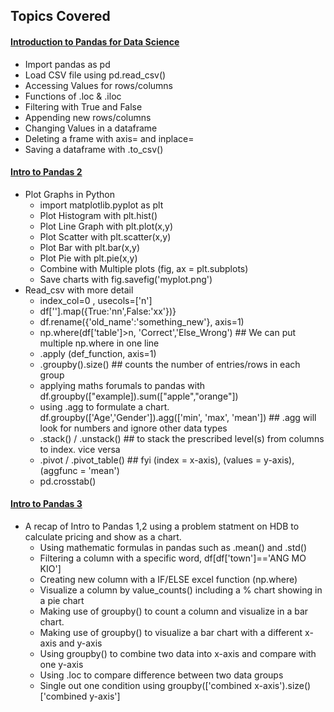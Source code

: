 <!-- Revision Section Starts -->
## Topics Covered
#### [Introduction to Pandas for Data Science](https://github.com/mommafish/BCG_Rise/tree/main/Pandas_Library/Intro_to_Pandas/1101_Introduction%20to%20Pandas)
* Import pandas as pd
* Load CSV file using pd.read_csv()
* Accessing Values for rows/columns
* Functions of .loc & .iloc
* Filtering with True and False
* Appending new rows/columns
* Changing Values in a dataframe
* Deleting a frame with axis= and inplace=
* Saving a dataframe with .to_csv()

#### [Intro to Pandas 2](https://github.com/mommafish/BCG_Rise/tree/main/Pandas_Library/Intro_to_Pandas/1102_Pandas2)
* Plot Graphs in Python 
  * import matplotlib.pyplot as plt
  * Plot Histogram with plt.hist()
  * Plot Line Graph with plt.plot(x,y)
  * Plot Scatter with plt.scatter(x,y)
  * Plot Bar with plt.bar(x,y)
  * Plot Pie with plt.pie(x,y)
  * Combine with Multiple plots (fig, ax = plt.subplots)
  * Save charts with fig.savefig('myplot.png')
* Read_csv with more detail
  * index_col=0 , usecols=['n']
  * df[''].map({True:'nn',False:'xx'})}
  * df.rename({'old_name':'something_new'}, axis=1)
  * np.where(df['table']>n, 'Correct','Else_Wrong') ## We can put multiple np.where in one line
  * .apply (def_function, axis=1)
  * .groupby().size() ## counts the number of entries/rows in each group
  * applying maths forumals to pandas with df.groupby(["example]).sum(["apple","orange"])
  * using .agg to formulate a chart. df.groupby(['Age','Gender']).agg(['min', 'max', 'mean']) ## .agg will look for numbers and ignore other data types
  * .stack() / .unstack() ## to stack the prescribed level(s) from columns to index. vice versa
  * .pivot / .pivot_table() ## fyi (index = x-axis), (values = y-axis), (aggfunc = 'mean')
  * pd.crosstab()

#### [Intro to Pandas 3](https://github.com/mommafish/BCG_Rise/tree/main/Pandas_Library/Intro_to_Pandas/1103_Pandas3)
* A recap of Intro to Pandas 1,2 using a problem statment on HDB to calculate pricing and show as a chart.
  * Using mathematic formulas in pandas such as .mean() and .std()
  * Filtering a column with a specific word, df[df['town']=='ANG MO KIO'] 
  * Creating new column with a IF/ELSE excel function (np.where)
  * Visualize a column by value_counts() including a % chart showing in a pie chart
  * Making use of groupby() to count a column and visualize in a bar chart.
  * Making use of groupby() to visualize a bar chart with a different x-axis and y-axis
  * Using groupby() to combine two data into x-axis and compare with one y-axis
  * Using .loc to compare difference between two data groups
  * Single out one condition using groupby(['combined x-axis').size()['combined y-axis']
